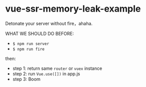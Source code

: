 # vue-ssr-memory-leak-example

Detonate your server without fire，ahaha.

WHAT WE SHOULD DO BEFORE:
- `$ npm run server`
- `$ npm run fire`

then:
- step 1: return same `router` or `vuex` instance
- step 2: run ``Vue.use([])`` in app.js
- step 3: Boom
